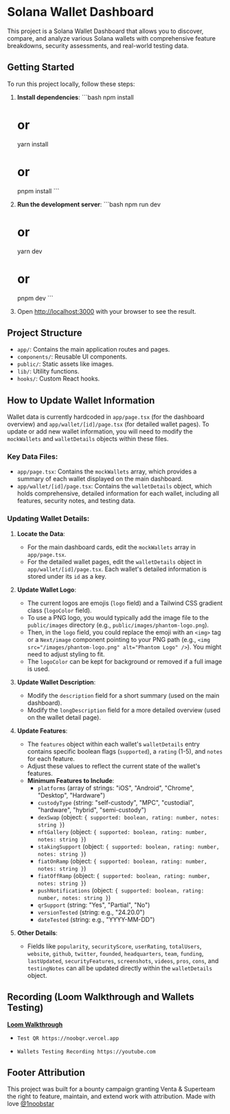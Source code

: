 # Solana Wallet Dashboard

This project is a Solana Wallet Dashboard that allows you to discover, compare, and analyze various Solana wallets with comprehensive feature breakdowns, security assessments, and real-world testing data.

## Getting Started

To run this project locally, follow these steps:

1.  **Install dependencies**:
    \`\`\`bash
    npm install
    # or
    yarn install
    # or
    pnpm install
    \`\`\`

2.  **Run the development server**:
    \`\`\`bash
    npm run dev
    # or
    yarn dev
    # or
    pnpm dev
    \`\`\`

3.  Open [http://localhost:3000](http://localhost:3000) with your browser to see the result.

## Project Structure

-   `app/`: Contains the main application routes and pages.
-   `components/`: Reusable UI components.
-   `public/`: Static assets like images.
-   `lib/`: Utility functions.
-   `hooks/`: Custom React hooks.

## How to Update Wallet Information

Wallet data is currently hardcoded in `app/page.tsx` (for the dashboard overview) and `app/wallet/[id]/page.tsx` (for detailed wallet pages). To update or add new wallet information, you will need to modify the `mockWallets` and `walletDetails` objects within these files.

### Key Data Files:

-   `app/page.tsx`: Contains the `mockWallets` array, which provides a summary of each wallet displayed on the main dashboard.
-   `app/wallet/[id]/page.tsx`: Contains the `walletDetails` object, which holds comprehensive, detailed information for each wallet, including all features, security notes, and testing data.

### Updating Wallet Details:

1.  **Locate the Data**:
    *   For the main dashboard cards, edit the `mockWallets` array in `app/page.tsx`.
    *   For the detailed wallet pages, edit the `walletDetails` object in `app/wallet/[id]/page.tsx`. Each wallet's detailed information is stored under its `id` as a key.

2.  **Update Wallet Logo**:
    *   The current logos are emojis (`logo` field) and a Tailwind CSS gradient class (`logoColor` field).
    *   To use a PNG logo, you would typically add the image file to the `public/images` directory (e.g., `public/images/phantom-logo.png`).
    *   Then, in the `logo` field, you could replace the emoji with an `<img>` tag or a `Next/image` component pointing to your PNG path (e.g., `<img src="/images/phantom-logo.png" alt="Phantom Logo" />`). You might need to adjust styling to fit.
    *   The `logoColor` can be kept for background or removed if a full image is used.

3.  **Update Wallet Description**:
    *   Modify the `description` field for a short summary (used on the main dashboard).
    *   Modify the `longDescription` field for a more detailed overview (used on the wallet detail page).

4.  **Update Features**:
    *   The `features` object within each wallet's `walletDetails` entry contains specific boolean flags (`supported`), a `rating` (1-5), and `notes` for each feature.
    *   Adjust these values to reflect the current state of the wallet's features.
    *   **Minimum Features to Include**:
        *   `platforms` (array of strings: "iOS", "Android", "Chrome", "Desktop", "Hardware")
        *   `custodyType` (string: "self-custody", "MPC", "custodial", "hardware", "hybrid", "semi-custody")
        *   `dexSwap` (object: `{ supported: boolean, rating: number, notes: string }`)
        *   `nftGallery` (object: `{ supported: boolean, rating: number, notes: string }`)
        *   `stakingSupport` (object: `{ supported: boolean, rating: number, notes: string }`)
        *   `fiatOnRamp` (object: `{ supported: boolean, rating: number, notes: string }`)
        *   `fiatOffRamp` (object: `{ supported: boolean, rating: number, notes: string }`)
        *   `pushNotifications` (object: `{ supported: boolean, rating: number, notes: string }`)
        *   `qrSupport` (string: "Yes", "Partial", "No")
        *   `versionTested` (string: e.g., "24.20.0")
        *   `dateTested` (string: e.g., "YYYY-MM-DD")

5.  **Other Details**:
    *   Fields like `popularity`, `securityScore`, `userRating`, `totalUsers`, `website`, `github`, `twitter`, `founded`, `headquarters`, `team`, `funding`, `lastUpdated`, `securityFeatures`, `screenshots`, `videos`, `pros`, `cons`, and `testingNotes` can all be updated directly within the `walletDetails` object.
## Recording (Loom Walkthrough and Wallets Testing)
**[Loom Walkthrough](https://www.loom.com/share/d316995dff964071abd0a536068365a6?sid=6432c123-249f-4ef5-9e8a-fda3aa392d06)**

   *     Test QR https://noobqr.vercel.app

   *     Wallets Testing Recording https://youtube.com

## Footer Attribution

This project was built for a bounty campaign granting Venta & Superteam the right to feature, maintain, and extend work with attribution. Made with love [@1noobstar](https://x.com/1noobstar)
